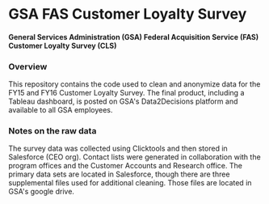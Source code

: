 # GSA FAS Customer Loyalty Survey
#### General Services Administration (GSA) Federal Acquisition Service (FAS) Customer Loyalty Survey (CLS)

### Overview

This repository contains the code used to clean and anonymize data for the FY15 and FY16 Customer Loyalty Survey. The final product, including a Tableau dashboard, is posted on GSA's Data2Decisions platform and available to all GSA employees.

### Notes on the raw data

The survey data was collected using Clicktools and then stored in Salesforce (CEO org). Contact lists were generated in collaboration with the program offices and the Customer Accounts and Research office. The primary data sets are located in Salesforce, though there are three supplemental files used for additional cleaning. Those files are located in GSA's google drive.
